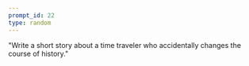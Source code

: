 ```yaml
---
prompt_id: 22
type: random
---
```


"Write a short story about a time traveler who accidentally changes the course of history."
